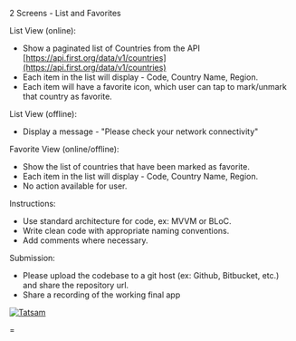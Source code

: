 2 Screens - List and Favorites

List View (online):

- Show a paginated list of Countries from the API [https://api.first.org/data/v1/countries](https://api.first.org/data/v1/countries)
- Each item in the list will display - Code, Country Name, Region.
- Each item will have a favorite icon, which user can tap to mark/unmark that country as favorite.

List View (offline):

- Display a message - "Please check your network connectivity"

Favorite View (online/offline):

- Show the list of countries that have been marked as favorite.
- Each item in the list will display - Code, Country Name, Region.
- No action available for user.

Instructions:

- Use standard architecture for code, ex: MVVM or BLoC.
- Write clean code with appropriate naming conventions.
- Add comments where necessary.

Submission:

- Please upload the codebase to a git host (ex: Github, Bitbucket, etc.) and share the repository url.
- Share a recording of the working final app



[![Tatsam](https://img.youtube.com/vi/w5LDqGiLIh8/0.jpg)](https://youtu.be/w5LDqGiLIh8)

=
